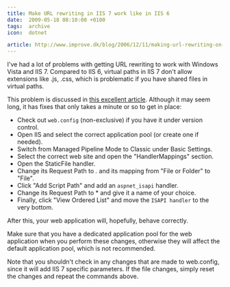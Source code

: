 ```yaml
---
title: Make URL rewriting in IIS 7 work like in IIS 6
date:  2009-05-18 08:10:00 +0100
tags:  archive
icon:  dotnet

article: http://www.improve.dk/blog/2006/12/11/making-url-rewriting-on-iis7-work-like-iis6
---
```


I've had a lot of problems with getting URL rewriting to work with Windows Vista
and IIS 7. Compared to IIS 6, virtual paths in IIS 7 don't allow extensions like
.js, .css, which is problematic if you have shared files in virtual paths.

This problem is discussed in [this excellent article]({{page.article}}). Although
it may seem long, it has fixes that only takes a minute or so to get in place:

* Check out `web.config` (non-exclusive) if you have it under version control.
* Open IIS and select the correct application pool (or create one if needed).
* Switch from Managed Pipeline Mode to Classic under Basic Settings.
* Select the correct web site and open the "HandlerMappings" section.
* Open the StaticFile handler. 
* Change its Request Path to *.* and its mapping from "File or Folder" to "File".
* Click "Add Script Path" and add an `aspnet_isapi` handler. 
* Change its Request Path to * and give it a name of your choice.
* Finally, click "View Ordered List" and move the `ISAPI handler` to the very bottom.

After this, your web application will, hopefully, behave correctly.

Make sure that you have a dedicated application pool for the web application when
you perform these changes, otherwise they will affect the default application pool,
which is not recommended.

Note that you shouldn't check in any changes that are made to web.config, since it
will add IIS 7 specific parameters. If the file changes, simply reset the changes and
repeat the commands above.